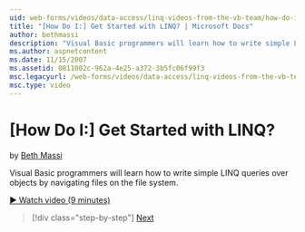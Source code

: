 ```yaml
---
uid: web-forms/videos/data-access/linq-videos-from-the-vb-team/how-do-i-get-started-with-linq
title: "[How Do I:] Get Started with LINQ? | Microsoft Docs"
author: bethmassi
description: "Visual Basic programmers will learn how to write simple LINQ queries over objects by navigating files on the file system."
ms.author: aspnetcontent
ms.date: 11/15/2007
ms.assetid: 0811002c-962a-4e25-a372-3b5fc06f99f3
msc.legacyurl: /web-forms/videos/data-access/linq-videos-from-the-vb-team/how-do-i-get-started-with-linq
msc.type: video
---
```

[How Do I:] Get Started with LINQ?
====================
by [Beth Massi](https://github.com/bethmassi)

Visual Basic programmers will learn how to write simple LINQ queries over objects by navigating files on the file system.

[&#9654; Watch video (9 minutes)](https://channel9.msdn.com/Blogs/ASP-NET-Site-Videos/how-do-i-get-started-with-linq)

> [!div class="step-by-step"]
> [Next](how-do-i-perform-group-and-aggregate-queries.md)
